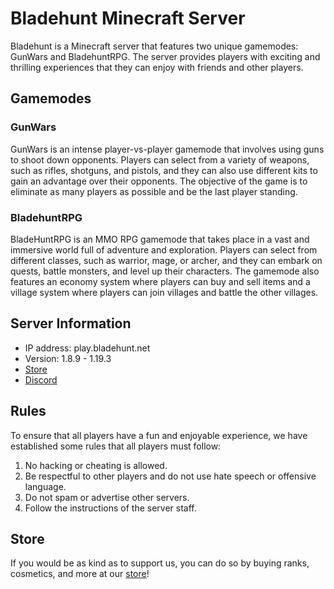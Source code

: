 # Bladehunt Minecraft Server

Bladehunt is a Minecraft server that features two unique gamemodes: GunWars and BladehuntRPG. The server provides players with exciting and thrilling experiences that they can enjoy with friends and other players.

## Gamemodes

### GunWars

GunWars is an intense player-vs-player gamemode that involves using guns to shoot down opponents. Players can select from a variety of weapons, such as rifles, shotguns, and pistols, and they can also use different kits to gain an advantage over their opponents. The objective of the game is to eliminate as many players as possible and be the last player standing.

### BladehuntRPG

BladeHuntRPG is an MMO RPG gamemode that takes place in a vast and immersive world full of adventure and exploration. Players can select from different classes, such as warrior, mage, or archer, and they can embark on quests, battle monsters, and level up their characters. The gamemode also features an economy system where players can buy and sell items and a village system where players can join villages and battle the other villages.

## Server Information

- IP address: play.bladehunt.net
- Version: 1.8.9 - 1.19.3
- [Store](http://store.bladehunt.net)
- [Discord](https://discord.gg/YDt9twcDWE)

## Rules

To ensure that all players have a fun and enjoyable experience, we have established some rules that all players must follow:

1. No hacking or cheating is allowed.
2. Be respectful to other players and do not use hate speech or offensive language.
3. Do not spam or advertise other servers.
4. Follow the instructions of the server staff.

## Store
If you would be as kind as to support us, you can do so by buying ranks, cosmetics, and more at our [store](http://store.bladehunt.net)!
